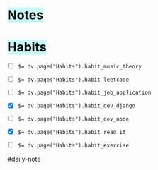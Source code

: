 # <mark style="background: #ABF7F7A6;">Notes</mark>



# <mark style="background: #ABF7F7A6;">Habits</mark>

- [ ] `$= dv.page("Habits").habit_music_theory`
- [ ] `$= dv.page("Habits").habit_leetcode`
- [ ] `$= dv.page("Habits").habit_job_application`
- [x] `$= dv.page("Habits").habit_dev_django`
- [ ] `$= dv.page("Habits").habit_dev_node` 
- [x] `$= dv.page("Habits").habit_read_it`
- [ ] `$= dv.page("Habits").habit_exercise`


#daily-note

